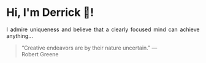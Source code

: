 # Hi, I'm Derrick 👋!
<p align="justify">I admire uniqueness and believe that a clearly focused mind can achieve anything...</p> 
<!-- #quote-start -->
<blockquote>&ldquo;Creative endeavors are by their nature uncertain.&rdquo; &mdash; <footer>Robert Greene</footer></blockquote>
<!-- #quote-end -->
